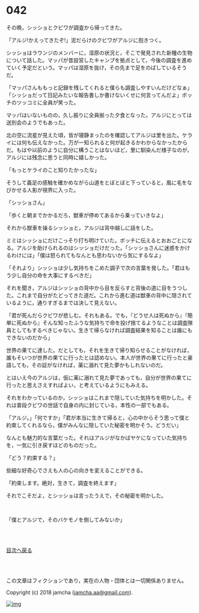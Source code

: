 # 042

その晩，シッショとクビワが調査から帰ってきた。  

「アルジ!かえってきたぞ!」泥だらけのクビワがアルジに抱きつく。  

シッショはラウンジのメンバーに，湿原の状況と，そこで発見された新種の生物について話した。マッパが昔設営したキャンプを拠点として，今後の調査を進めていく予定だという。マッパは湿原を抜け，その先まで足をのばしているそうだ。  

「マッパさんももっと記録を残してくれると僕らも調査しやすいんだけどなぁ」「シッショだって日記みたいな報告書しか書けないくせに何言ってんだよ」ボッチのツッコミに全員が笑った。  

マッパはいないものの，久し振りに全員揃った夕食となった。アルジにとっては送別会のようでもあった。  

北の空に流星が見えた頃，皆が寝静まったのを確認してアルジは里を出た。ケライには何も伝えなかった。万が一知られると何が起きるかわからなかったからだ。もはや以前のように自分に構うことはないほど，里に馴染んだ様子なのが，アルジには残念に思うと同時に嬉しかった。  

「もっとケライのこと知りたかったな」  

そうして義足の感触を確かめながら山道をとぼとぼと下っていると，風に毛をなびかせる人影が視界に入った。  

「シッショさん」  

「歩くと朝までかかるだろ，獣車が停めてあるから乗っていきなよ」  

それから獣車を操るシッショと，アルジは背中越しに話をした。  

ミミはシッショにだけこっそり打ち明けていた。ボッチに伝えるとおおごとになる。アルジを助けられるのはシッショだけだった。「シッショさんに迷惑をかけるわけには」「僕は怒られてもなんとも思わないから気にするなよ」  

「それより」シッショは少し気持ちをこめた調子で次の言葉を発した。「君はもう少し自分の命を大事にするべきだ」  

それを聞き，アルジはシッショの背中から目を反らすと背後の道に目をうつした。これまで自分がたどってきた道だ。これから進む道は獣車の背中に隠されているように，通りすぎるまでは決して見えない。  

「君が死んだらクビワが悲しむ。それもある。でも，『どうせ人は死ぬから』『簡単に死ぬから』そんな知ったふうな気持ちで命を投げ捨てるようなことは調査隊員としてもするべきじゃない。生きて帰らなければ調査結果を知ることは誰にもできないのだから」  

世界の果てに達した。だとしても，それを生きて帰り知らせることがなければ，誰もそいつが世界の果てに行ったとは認めない。本人が世界の果てに行ったと豪語しても，その証がなければ，薬に溺れて見た夢かもしれないのだ。  

とはいえ今のアルジは，仮に薬に溺れて見た夢であっても，自分が世界の果てに行ったと思えさえすればよい，と考えているようにもみえる。  

それをわかっているのか，シッショはこれまで隠していた気持ちを明かした。それは普段クビワの世話で自身の内に封じている，本性の一部でもある。  

「アルジ。」「何ですか」「君が本当に生きて帰ると，心の中からそう思って僕と約束してくれるなら，僕がみんなに隠していた秘密を明かそう。どうだい」  

なんとも魅力的な言葉だった。それはアルジがなかばヤケになっていた気持ちを，一気に引き戻すほどのものだった。  

「どう？約束する？」  

些細な好奇心でさえも人の心の向きを変えることができる。  

「約束します。絶対，生きて，調査を終えます」  

それでこそだよ，とシッショは言ったうえで，その秘密を明かした。  

<br>  

「僕とアルジで，そのバケモノを倒してみないか」  

<br>  
<br>  

[目次へ戻る](https://github.com/jamcha-aa/OblivionReports/blob/master/README.md)  

<br>  
<br>  

この文章はフィクションであり，実在の人物・団体とは一切関係ありません。  

Copyright (c) 2018 jamcha (jamcha.aa@gmail.com).  

[![img](http://i.creativecommons.org/l/by-nc-sa/4.0/88x31.png)](http://creativecommons.org/licenses/by-nc-sa/4.0/deed)